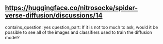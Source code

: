 ## https://huggingface.co/nitrosocke/spider-verse-diffusion/discussions/14

contains_question: yes
question_part: If it is not too much to ask, would it be possible to see all of the images and classifiers used to train the diffusion model?